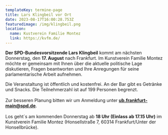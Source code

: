 ```yaml
---
templateKey: termine-page
title: Lars Klingbeil vor Ort
date: 2023-08-17T16:00:28.753Z
featuredimage: /img/klingbeil.png
location:
  name: Kustverein Familie Montez
  link: https://kvfm.de/
---
```

**Der SPD-Bundesvorsitzende Lars Klingbeil** kommt am nächsten Donnerstag, den **17. August** nach Frankfurt. Im Kunstverein Familie Montez möchte er gemeinsam mit Ihnen über die aktuelle politische Lage diskutieren, Fragen beantworten und Ihre Anregungen für seine parlamentarische Arbeit aufnehmen. 

Die Veranstaltung ist öffentlich und kostenfrei. An der Bar gibt es Getränke und Snacks. Die Teilnehmerzahl ist auf 199 Personen begrenzt.\
\
Zur besseren Planung bitten wir um Anmeldung unter **[ub.frankfurt-main@spd.de](mailto:ub.frankfurt-main@spd.de)**.\
\
Los geht´s am kommenden Donnerstag ab **18 Uhr (Einlass ab 17.15 Uhr)** im Kunstverein Familie Montez (Honsellstraße 7, 60314 Frankfurt/Unter der Honsellbrücke).
